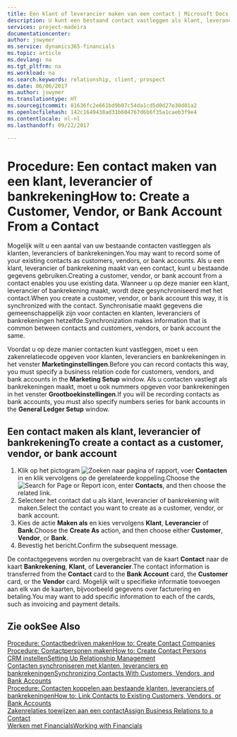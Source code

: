 ```yaml
---
title: Een klant of leverancier maken van een contact | Microsoft Docs
description: U kunt een bestaand contact vastleggen als klant, leverancier of bankrekening met bestaande gegevens en een zakenrelatie opgeven.
services: project-madeira
documentationcenter: 
author: jswymer
ms.service: dynamics365-financials
ms.topic: article
ms.devlang: na
ms.tgt_pltfrm: na
ms.workload: na
ms.search.keywords: relationship, client, prospect
ms.date: 06/06/2017
ms.author: jswymer
ms.translationtype: HT
ms.sourcegitcommit: 81636fc2e661bd9b07c54da1cd5d0d27e30d01a2
ms.openlocfilehash: 142c1649438ad31b604767d6b6f35a1caeb3f9e4
ms.contentlocale: nl-nl
ms.lasthandoff: 09/22/2017

---
```

# <a name="how-to-create-a-customer-vendor-or-bank-account-from-a-contact"></a><span data-ttu-id="b8225-103">Procedure: Een contact maken van een klant, leverancier of bankrekening</span><span class="sxs-lookup"><span data-stu-id="b8225-103">How to: Create a Customer, Vendor, or Bank Account From a Contact</span></span>
<span data-ttu-id="b8225-104">Mogelijk wilt u een aantal van uw bestaande contacten vastleggen als klanten, leveranciers of bankrekeningen.</span><span class="sxs-lookup"><span data-stu-id="b8225-104">You may want to record some of your existing contacts as customers, vendors, or bank accounts.</span></span> <span data-ttu-id="b8225-105">Als u een klant, leverancier of bankrekening maakt van een contact, kunt u bestaande gegevens gebruiken.</span><span class="sxs-lookup"><span data-stu-id="b8225-105">Creating a customer, vendor, or bank account from a contact enables you use existing data.</span></span> <span data-ttu-id="b8225-106">Wanneer u op deze manier een klant, leverancier of bankrekening maakt, wordt deze gesynchroniseerd met het contact.</span><span class="sxs-lookup"><span data-stu-id="b8225-106">When you create a customer, vendor, or bank account this way, it is synchronized with the contact.</span></span> <span data-ttu-id="b8225-107">Synchronisatie maakt gegevens die gemeenschappelijk zijn voor contacten en klanten, leveranciers of bankrekeningen hetzelfde.</span><span class="sxs-lookup"><span data-stu-id="b8225-107">Synchronization makes information that is common between contacts and customers, vendors, or bank account the same.</span></span>

<span data-ttu-id="b8225-108">Voordat u op deze manier contacten kunt vastleggen, moet u een zakenrelatiecode opgeven voor klanten, leveranciers en bankrekeningen in het venster **Marketinginstellingen**.</span><span class="sxs-lookup"><span data-stu-id="b8225-108">Before you can record contacts this way, you must specify a business relation code for customers, vendors, and bank accounts in the **Marketing Setup** window.</span></span> <span data-ttu-id="b8225-109">Als u contacten vastlegt als bankrekeningen maakt, moet u ook nummers opgeven voor bankrekeningen in het venster **Grootboekinstellingen**.</span><span class="sxs-lookup"><span data-stu-id="b8225-109">If you will be recording contacts as bank accounts, you must also specify numbers series for bank accounts in the **General Ledger Setup** window.</span></span>

## <a name="to-create-a-contact-as-a-customer-vendor-or-bank-account"></a><span data-ttu-id="b8225-110">Een contact maken als klant, leverancier of bankrekening</span><span class="sxs-lookup"><span data-stu-id="b8225-110">To create a contact as a customer, vendor, or bank account</span></span>
1. <span data-ttu-id="b8225-111">Klik op het pictogram ![Zoeken naar pagina of rapport](media/ui-search/search_small.png "pictogram Zoeken naar pagina of rapport"), voer **Contacten** in en klik vervolgens op de gerelateerde koppeling.</span><span class="sxs-lookup"><span data-stu-id="b8225-111">Choose the ![Search for Page or Report](media/ui-search/search_small.png "Search for Page or Report icon") icon, enter **Contacts**, and then choose the related link.</span></span>
2. <span data-ttu-id="b8225-112">Selecteer het contact dat u als klant, leverancier of bankrekening wilt maken.</span><span class="sxs-lookup"><span data-stu-id="b8225-112">Select the contact you want to create as a customer, vendor, or bank account.</span></span>
3. <span data-ttu-id="b8225-113">Kies de actie **Maken als** en kies vervolgens **Klant**, **Leverancier** of **Bank**.</span><span class="sxs-lookup"><span data-stu-id="b8225-113">Choose the **Create As** action, and then choose either **Customer**, **Vendor**, or **Bank**.</span></span>
4. <span data-ttu-id="b8225-114">Bevestig het bericht.</span><span class="sxs-lookup"><span data-stu-id="b8225-114">Confirm the subsequent message.</span></span>

<span data-ttu-id="b8225-115">De contactgegevens worden nu overgebracht van de kaart **Contact** naar de kaart **Bankrekening**, **Klant**, of **Leverancier**.</span><span class="sxs-lookup"><span data-stu-id="b8225-115">The contact information is transferred from the **Contact** card to the **Bank Account** card, the **Customer** card, or the **Vendor** card.</span></span> <span data-ttu-id="b8225-116">Mogelijk wilt u specifieke informatie toevoegen aan elk van de kaarten, bijvoorbeeld gegevens over facturering en betaling.</span><span class="sxs-lookup"><span data-stu-id="b8225-116">You may want to add specific information to each of the cards, such as invoicing and payment details.</span></span>

## <a name="see-also"></a><span data-ttu-id="b8225-117">Zie ook</span><span class="sxs-lookup"><span data-stu-id="b8225-117">See Also</span></span>
[<span data-ttu-id="b8225-118">Procedure: Contactbedrijven maken</span><span class="sxs-lookup"><span data-stu-id="b8225-118">How to: Create Contact Companies</span></span>](marketing-create-contact-companies.md)  
[<span data-ttu-id="b8225-119">Procedure: Contactpersonen maken</span><span class="sxs-lookup"><span data-stu-id="b8225-119">How to: Create Contact Persons</span></span>](marketing-create-contact-persons.md)  
[<span data-ttu-id="b8225-120">CRM instellen</span><span class="sxs-lookup"><span data-stu-id="b8225-120">Setting Up Relationship Management</span></span>](marketing-setup-marketing.md)  
[<span data-ttu-id="b8225-121">Contacten synchroniseren met klanten, leveranciers en bankrekeningen</span><span class="sxs-lookup"><span data-stu-id="b8225-121">Synchronizing Contacts With Customers, Vendors, and Bank Accounts</span></span>](marketing-synchronize-contacts-customers-vendors-bank-accounts.md)  
[<span data-ttu-id="b8225-122">Procedure: Contacten koppelen aan bestaande klanten, leveranciers of bankrekeningen</span><span class="sxs-lookup"><span data-stu-id="b8225-122">How to: Link Contacts to Existing Customers, Vendors, or Bank Accounts</span></span>](marketing-how-link-contact.md)  
[<span data-ttu-id="b8225-123">Zakenrelaties toewijzen aan een contact</span><span class="sxs-lookup"><span data-stu-id="b8225-123">Assign Business Relations to a Contact</span></span>](marketing-business-relations.md#AssignBusRelContact)  
[<span data-ttu-id="b8225-124">Werken met Financials</span><span class="sxs-lookup"><span data-stu-id="b8225-124">Working with Financials</span></span>](ui-work-product.md)


